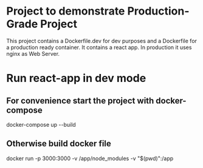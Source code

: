 # Project to demonstrate Production-Grade Project

This project contains a Dockerfile.dev for dev purposes
and a Dockerfile for a production ready container.
It contains a react app. In production it uses nginx as
Web Server.

# Run react-app in dev mode  

## For convenience start the project with docker-compose
docker-compose up --build

## Otherwise build docker file
docker run -p 3000:3000 -v /app/node_modules -v "$(pwd)":/app <tag-name>

